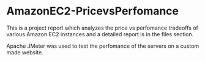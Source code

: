# AmazonEC2-PricevsPerfomance

This is a project report which analyzes the price vs perfomance tradeoffs of various Amazon EC2
instances and a detailed report is in the files section.

Apache JMeter was used to test the 
perfomance of the servers on a custom made website. 

